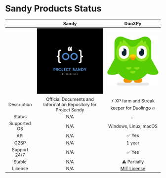 # Sandy Products Status

|  | Sandy | DuoXPy |
|    :---:     |    :---:   |   :---:   |
|   |  <img src="Img/Sandy/SmallLogo.png"/>   | <img src="Img/DuoXPy/duo.svg"/>
| Description | Official Documents and Information Repository for Project Sandy |⚡️ XP farm and Streak keeper for Duolingo 🔥 |
| Status | N/A | ... |
| Supported OS | N/A | Windows, Linux, macOS |
| API | N/A | ✅ Yes |
| G2SP | N/A | 1 year |
| Support 24/7 | N/A | ✅ Yes |
| Stable | N/A | ⚠️ Partially |
| License | N/A | [MIT License](https://mit-license.org/) |


